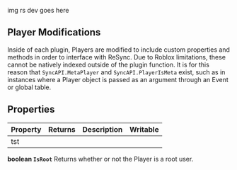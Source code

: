 img rs dev goes here

Player Modifications
-
Inside of each plugin, Players are modified to include custom properties and methods in order to interface with ReSync. Due to Roblox limitations, these cannot be natively indexed outside of the plugin function. It is for this reason that ``SyncAPI.MetaPlayer`` and ``SyncAPI.PlayerIsMeta`` exist, such as in instances where a Player object is passed as an argument through an Event or global table.

Properties
-
| Property | Returns | Description | Writable |
| -------- | ------- | ----------- | -------- |
| tst |
<b>boolean ``IsRoot``</b> Returns whether or not the Player is a root user.